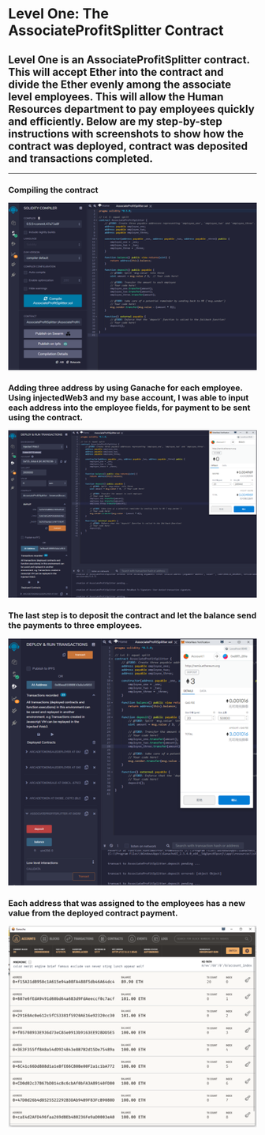 # Level One: The AssociateProfitSplitter Contract

## Level One is an AssociateProfitSplitter contract. This will accept Ether into the contract and divide the Ether evenly among the associate level employees. This will allow the Human Resources department to pay employees quickly and efficiently. Below are my step-by-step instructions with screenshots to show how the contract was deployed, contract was deposited and transactions completed.

_______




### Compiling the contract

![compile](./ScreenShot/Code_Compile.jpg)


### Adding three address by using Ganache for each employee. Using injectedWeb3 and my base account, I was able to input each address into the employee fields, for payment to be sent using the contract.

![deploy](./ScreenShot/Deploy.jpg)


### The last step is to deposit the contract and let the balance send the payments to three employees. 

![transact](./ScreenShot/Deposit.jpg)


### Each address that was assigned to the employees has a new value from the deployed contract payment. 

![transact](./ScreenShot/Ganache.jpg)